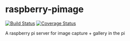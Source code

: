 raspberry-pimage
================

[![Build Status](https://travis-ci.org/sabhiram/raspberry-pimage.svg?branch=master)](https://travis-ci.org/sabhiram/raspberry-pimage) [![Coverage Status](https://img.shields.io/coveralls/sabhiram/raspberry-pimage.svg)](https://coveralls.io/r/sabhiram/raspberry-pimage?branch=master)

A raspberry pi server for image capture + gallery in the pi
